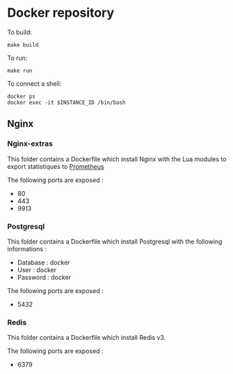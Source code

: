# Docker repository

To build:
```
make build
```

To run:
```
make run
```

To connect a shell:
```
docker ps
docker exec -it $INSTANCE_ID /bin/bash
```

## Nginx

### Nginx-extras

This folder contains a Dockerfile which install Nginx with the Lua modules to export statistiques to [Prometheus](https://prometheus.io/docs/introduction/install/)

The following ports are exposed :
  * 80
  * 443
  * 9913

### Postgresql

This folder contains a Dockerfile which install Postgresql with the following informations :
  * Database : docker
  * User : docker
  * Password : docker

The following ports are exposed :
  * 5432

### Redis

This folder contains a Dockerfile which install Redis v3.

The following ports are exposed :
  * 6379
